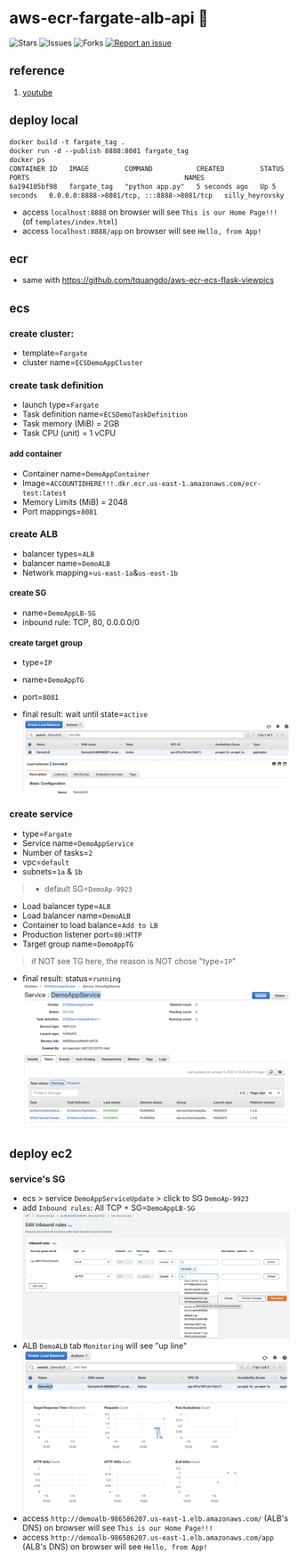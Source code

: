 # aws-ecr-fargate-alb-api 🐳

![Stars](https://img.shields.io/github/stars/tquangdo/aws-ecr-fargatea-lb-api?color=f05340)
![Issues](https://img.shields.io/github/issues/tquangdo/aws-ecr-fargatea-lb-api?color=f05340)
![Forks](https://img.shields.io/github/forks/tquangdo/aws-ecr-fargatea-lb-api?color=f05340)
[![Report an issue](https://img.shields.io/badge/Support-Issues-green)](https://github.com/tquangdo/aws-ecr-fargatea-lb-api/issues/new)

## reference
1. [youtube](https://www.youtube.com/watch?v=o7s-eigrMAI&list=PL9nWRykSBSFihWbXBDX57EdpOmZxpUaVR&index=2)

## deploy local
```shell
docker build -t fargate_tag .
docker run -d --publish 8888:8081 fargate_tag
docker ps
CONTAINER ID   IMAGE         COMMAND           CREATED         STATUS         PORTS                                       NAMES
6a194105bf98   fargate_tag   "python app.py"   5 seconds ago   Up 5 seconds   0.0.0.0:8888->8081/tcp, :::8888->8081/tcp   silly_heyrovsky
```
+ access `localhost:8888` on browser will see `This is our Home Page!!!` (of `templates/index.html`)
+ access `localhost:8888/app` on browser will see `Hello, from App!`

## ecr
+ same with https://github.com/tquangdo/aws-ecr-ecs-flask-viewpics

## ecs
### create cluster:
+ template=`Fargate`
+ cluster name=`ECSDemoAppCluster`
### create task definition
+ launch type=`Fargate`
+ Task definition name=`ECSDemoTaskDefinition`
+ Task memory (MiB) = 2GB
+ Task CPU (unit) = 1 vCPU
#### add container
+ Container name=`DemoAppContainer`
+ Image=`ACCOUNTIDHERE!!!.dkr.ecr.us-east-1.amazonaws.com/ecr-test:latest`
+ Memory Limits (MiB) = 2048
+ Port mappings=`8081`
### create ALB
+ balancer types=`ALB`
+ balancer name=`DemoALB`
+ Network mapping=`us-east-1a`&`us-east-1b`
#### create SG
+ name=`DemoAppLB-SG`
+ inbound rule: TCP, 80, 0.0.0.0/0
#### create target group
+ type=`IP`
+ name=`DemoAppTG`
+ port=`8081`

+ final result: wait until state=`active`
![alb](screenshots/alb.png)
### create service
+ type=`Fargate`
+ Service name=`DemoAppService`
+ Number of tasks=`2`
+ vpc=`default`
+ subnets=`1a` & `1b`
> + default SG=`DemoAp-9923`
+ Load balancer type=`ALB`
+ Load balancer name=`DemoALB`
+ Container to load balance=`Add to LB`
+ Production listener port=`80:HTTP`
+ Target group name=`DemoAppTG`
> if NOT see TG here, the reason is NOT chose "type=`IP`"
+ final result: status=`running`
![ecsservice](screenshots/ecsservice.png)

## deploy ec2
### service's SG
+ ecs > service `DemoAppServiceUpdate` > click to SG `DemoAp-9923` 
+ add `Inbound rules`: All TCP + SG=`DemoAppLB-SG`
![servicesg](screenshots/servicesg.png)
+ ALB `DemoALB` tab `Monitoring` will see "up line"
![albmonitor](screenshots/albmonitor.png)
+ access `http://demoalb-986586207.us-east-1.elb.amazonaws.com/` (ALB's DNS) on browser will see `This is our Home Page!!!`
+ access `http://demoalb-986586207.us-east-1.elb.amazonaws.com/app` (ALB's DNS) on browser will see `Hello, from App!`
